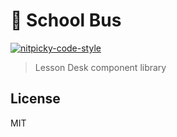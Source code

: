 # 🚌 School Bus

[![nitpicky-code-style](https://img.shields.io/badge/code%20style-nitpicky-7681ED.svg?style=flat-square)](https://github.com/tiaanduplessis/eslint-config-nitpicky)

> Lesson Desk component library

## License

MIT
